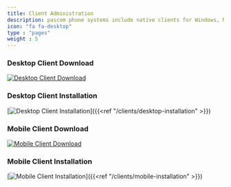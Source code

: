 ```yaml
---
title: Client Administration
description: pascom phone systems include native clients for Windows, MacOS, Linux, iOS and Android
icon: "fa fa-desktop"
type : "pages"
weight : 5
---
```


### Desktop Client Download

[![Desktop Client Download](Icon_Download.png?width=10%)](https://www.pascom.net/en/downloads/)

### Desktop Client Installation

[![Desktop Client Installation](Icon_Entwickler.png?width=10%)]({{<ref "/clients/desktop-installation" >}})

### Mobile Client Download

[![Mobile Client Download](Icon_Download.png?width=10%)](https://www.pascom.net/en/downloads/)

### Mobile Client Installation

[![Mobile Client Installation](Icon_Entwickler.png?width=10%)]({{<ref "/clients/mobile-installation" >}})

